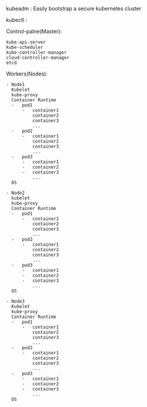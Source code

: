kubeadm :   Easily bootstrap a secure kubernetes cluster

kubectl :   

Control-palne(Master):

    kube-api-server
    kube-scheduler
    kube-controller-manager
    cloud-controller-manager
    etcd
  
Workers(Nodes):

    - Node1
      Kubelet
      kube-proxy
      Container Runtime
      -   pod1
          -   container1
              container2
              container3
              ...
      -   pod2
          -   container1
              container2
              container3
              ...
      -   pod3
          -   container1
          -   container2
          -   container3
              ...
      OS

    - Node2
      kubelet
      kube-proxy
      Container Runtime
      -   pod1
          -   container1
              container2
              container3
              ...
      -   pod2
          -   container1
              container2
              container3
              ...
      -   pod3
          -   container1
          -   container2
          -   container3
              ...
      OS

    - Node3
      Kubelet
      kube-proxy
      Container Runtime
      -   pod1
          -   container1
              container2
              container3
              ...
      -   pod2
          -   container1
              container2
              container3
              ...
      -   pod3
          -   container1
          -   container2
          -   container3
              ...
      OS
